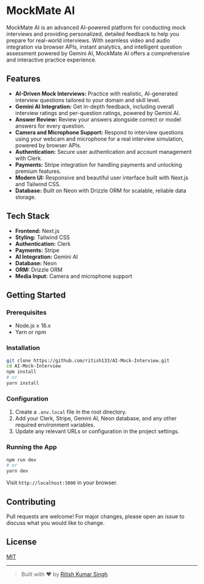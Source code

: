 # MockMate AI

MockMate AI is an advanced AI-powered platform for conducting mock interviews and providing personalized, detailed feedback to help you prepare for real-world interviews. With seamless video and audio integration via browser APIs, instant analytics, and intelligent question assessment powered by Gemini AI, MockMate AI offers a comprehensive and interactive practice experience.

## Features

- **AI-Driven Mock Interviews:** Practice with realistic, AI-generated interview questions tailored to your domain and skill level.
- **Gemini AI Integration:** Get in-depth feedback, including overall interview ratings and per-question ratings, powered by Gemini AI.
- **Answer Review:** Review your answers alongside correct or model answers for every question.
- **Camera and Microphone Support:** Respond to interview questions using your webcam and microphone for a real interview simulation, powered by browser APIs.
- **Authentication:** Secure user authentication and account management with Clerk.
- **Payments:** Stripe integration for handling payments and unlocking premium features.
- **Modern UI:** Responsive and beautiful user interface built with Next.js and Tailwind CSS.
- **Database:** Built on Neon with Drizzle ORM for scalable, reliable data storage.

## Tech Stack

- **Frontend:** Next.js
- **Styling:** Tailwind CSS
- **Authentication:** Clerk
- **Payments:** Stripe
- **AI Integration:** Gemini AI
- **Database:** Neon
- **ORM:** Drizzle ORM
- **Media Input:** Camera and microphone support

## Getting Started

### Prerequisites

- Node.js ≥ 16.x
- Yarn or npm

### Installation

```bash
git clone https://github.com/ritish133/AI-Mock-Interview.git
cd AI-Mock-Interview
npm install
# or
yarn install
```

### Configuration

1. Create a `.env.local` file in the root directory.
2. Add your Clerk, Stripe, Gemini AI, Neon database, and any other required environment variables.
3. Update any relevant URLs or configuration in the project settings.

### Running the App

```bash
npm run dev
# or
yarn dev
```
Visit `http://localhost:3000` in your browser.

## Contributing

Pull requests are welcome! For major changes, please open an issue to discuss what you would like to change.

## License

[MIT](LICENSE)

---

> Built with ❤️ by [Ritish Kumar Singh](https://github.com/ritish133)
